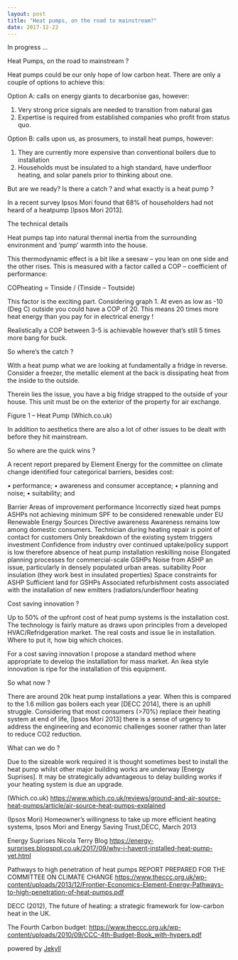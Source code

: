 ```yaml
---
layout: post
title: "Heat pumps, on the road to mainstream?"
date: 2017-12-22
---
```


In progress ...

Heat Pumps, on the road to mainstream ?

Heat pumps could be our only hope of low carbon heat. There are only a couple of options to achieve this:

Option A: calls on energy giants to decarbonise gas, however:

1.	Very strong price signals are needed to transition from natural gas
2.	Expertise is required from established companies who profit from status quo.

Option B: calls upon us, as prosumers, to install heat pumps, however:

1.	They are currently more expensive than conventional boilers due to installation
2.	Households must be insulated to a high standard, have underfloor heating, and solar panels prior to thinking about one.

But are we ready? Is there a catch ? and what exactly is a heat pump ?

In a recent survey Ipsos Mori found that 68% of householders had not heard of a heatpump [Ipsos Mori 2013].

The technical details

Heat pumps tap into natural thermal inertia from the surrounding environment and ‘pump’ warmth into the house. 

This thermodynamic effect is a bit like a seesaw – you lean on one side and the other rises. This is measured with a factor called a COP – coefficient of performance:

COPheating = Tinside / (Tinside – Toutside)

This factor is the exciting part. Considering graph 1. At even as low as -10 (Deg C) outside
you could have a COP of 20. This means 20 times more heat energy than you pay for in electrical energy ! 

 

Realistically a COP between 3-5 is achievable however that’s still 5 times more bang for buck. 

So where’s the catch ?

With a heat pump what we are looking at fundamentally a fridge in reverse. Consider a freezer, the metallic element at the back is dissipating heat from the inside to the outside.

Therein lies the issue, you have a big fridge strapped to the outside of your house. This unit must be on the exterior of the property for air exchange.

 
Figure 1 – Heat Pump (Which.co.uk)

In addition to aesthetics there are also a lot of other issues to be dealt with before they hit mainstream.

So where are the quick wins ?

A recent report prepared by Element Energy for the committee on climate change identified four categorical barriers, besides cost:

•	performance;
•	awareness and consumer acceptance;
•	planning and noise;
•	suitability; and


Barrier	Areas of improvement
performance	Incorrectly sized heat pumps
ASHPs not achieving minimum SPF to be considered renewable under EU Renewable Energy Sources Directive
awareness	Awareness remains low among domestic consumers. 
Technician during heating repair is point of contact for customers
Only breakdown of the existing system triggers investment
Confidence from industry over continued uptake/policy support is low therefore absence of heat pump installation reskilling
noise	Elongated planning processes for commercial-scale GSHPs 
Noise from ASHP an issue, particularly in densely populated urban areas.
suitability	Poor insulation (they work best in insulated properties)
Space constraints for ASHP
Sufficient land for GSHPs 
Associated refurbishment costs associated with the installation of new emitters (radiators/underfloor heating


Cost saving innovation ?

Up to 50% of the upfront cost of heat pump systems is the installation cost. The technology is fairly mature as draws upon principles from a developed HVAC/Refridgeration market. The real costs and issue lie in installation. Where to put it, how big which choices.

For a cost saving innovation I propose a standard method where appropriate to develop the installation for mass market. An ikea style innovation is ripe for the installation of this equipment.

So what now ?

There are around 20k heat pump installations a year. When this is compared to the 1.6 million gas boilers each year [DECC 2014], there is an uphill struggle. Considering that most consumers (>70%) replace their heating system at end of life, [Ipsos Mori 2013] there is a sense of urgency to address the engineering and economic challenges sooner rather than later to reduce CO2 reduction. 

What can we do ?

Due to the sizeable work required it is thought sometimes best to install the heat pump whilst other major building works are underway [Energy Suprises]. It may be strategically advantageous to delay building works if your heating system is due an upgrade.

(Which.co.uk)
https://www.which.co.uk/reviews/ground-and-air-source-heat-pumps/article/air-source-heat-pumps-explained

(Ipsos Mori)
Homeowner’s willingness to take up more efficient heating systems, Ipsos Mori and Energy Saving Trust,DECC, March 2013

Energy Suprises
Nicola Terry Blog
https://energy-surprises.blogspot.co.uk/2017/09/why-i-havent-installed-heat-pump-yet.html

Pathways to high penetration of heat pumps
REPORT PREPARED FOR THE COMMITTEE ON CLIMATE CHANGE
https://www.theccc.org.uk/wp-content/uploads/2013/12/Frontier-Economics-Element-Energy-Pathways-to-high-penetration-of-heat-pumps.pdf

DECC (2012), The future of heating: a strategic framework for low-carbon heat in the UK.

The Fourth Carbon budget:
https://www.theccc.org.uk/wp-content/uploads/2010/09/CCC-4th-Budget-Book_with-hypers.pdf





powered by [Jekyll](http://jekyllrb.com)
